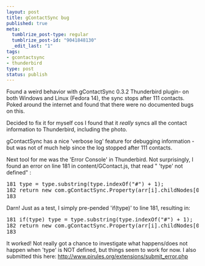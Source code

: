 ```yaml
--- 
layout: post
title: gContactSync bug
published: true
meta: 
  tumblrize_post-type: regular
  tumblrize_post-id: "9041848130"
  _edit_last: "1"
tags: 
- gcontactsync
- thunderbird
type: post
status: publish
---
```

Found a weird behavior with gContactSync 0.3.2 Thunderbird plugin- on both Windows and Linux (Fedora 14), the sync stops after 111 contacts. Poked around the internet and found that there were no documented bugs on this. 
 
Decided to fix it for myself cos I found that it *really* syncs all the contact information to Thunderbird, including the photo. 
 
gContactSync has a nice 'verbose log' feature for debugging information - but was not of much help since the log stopped after 111 contacts. 
 
Next tool for me was the 'Error Console' in Thunderbird. Not surprisingly, I found an error on line 181 in content/GContact.js, that read " 'type' not defined" : 
 
<pre class="brush:"javascript>
181 type = type.substring(type.indexOf("#") + 1); 
182 return new com.gContactSync.Property(arr[i].childNodes[0].nodeValue, 
183                                                                        type); 
</pre>

Darn! Just as a test, I simply pre-pended 'if(type)' to line 181, resulting in: 
 
<pre class="brush:"javascript>
181 if(type) type = type.substring(type.indexOf("#") + 1); 
182 return new com.gContactSync.Property(arr[i].childNodes[0].nodeValue, 
183                                                                        type); 
</pre>
 
It worked! Not really got a chance to investigate what happens/does not happen when 'type' is NOT defined, but things seem to work for now. I also submitted this here: <a href="http://www.pirules.org/extensions/submit_error.php">http://www.pirules.org/extensions/submit_error.php</a>
